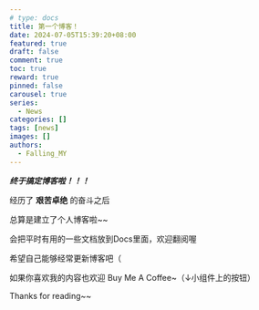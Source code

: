 ```yaml
---
# type: docs 
title: 第一个博客！
date: 2024-07-05T15:39:20+08:00
featured: true
draft: false
comment: true
toc: true
reward: true
pinned: false
carousel: true
series:
  - News
categories: []
tags: [news]
images: []
authors:
  - Falling_MY
---
```


***终于搞定博客啦！！！***

<!--more-->

经历了 **艰苦卓绝** 的奋斗之后

总算是建立了个人博客啦~~

会把平时有用的一些文档放到Docs里面，欢迎翻阅喔

希望自己能够经常更新博客吧（

如果你喜欢我的内容也欢迎 Buy Me A Coffee~（↓小组件上的按钮）

Thanks for reading~~
